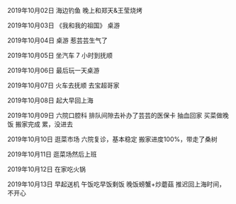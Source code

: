 2019年10月02日
海边钓鱼
晚上和郑天&王莹烧烤

2019年10月03日
《我和我的祖国》
桌游

2019年10月04日
桌游
惹芸芸生气了

2019年10月05日
坐汽车 7 小时到抚顺

2019年10月06日
最后玩一天桌游

2019年10月07日
火车去抚顺
去宝超哥家

2019年10月08日
起大早回上海

2019年10月09日
六院口腔科
排队间隙去补办了芸芸的医保卡
抽血回家
买菜做晚饭
搬家完成
累，没进去

2019年10月10日
逛菜市场
六院复诊，基本稳定
搬家进度100%，带走了桑树

2019年10月11日
逛菜场然后上班

2019年10月12日
在家吃火锅

2019年10月13日
早起送机
午饭吃早饭剩饭
晚饭螃蟹+炒蘑菇
推迟回上海时间，不开心